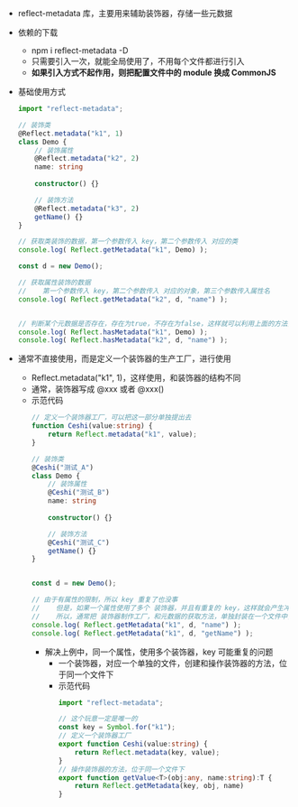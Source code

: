 
- reflect-metadata 库，主要用来辅助装饰器，存储一些元数据
- 依赖的下载
  - npm i reflect-metadata -D
  - 只需要引入一次，就能全局使用了，不用每个文件都进行引入
  - **如果引入方式不起作用，则把配置文件中的 module 换成 CommonJS**


- 基础使用方式
    ```ts
    import "reflect-metadata";

    // 装饰类
    @Reflect.metadata("k1", 1)
    class Demo {
        // 装饰属性
        @Reflect.metadata("k2", 2)
        name: string
        
        constructor() {}

        // 装饰方法
        @Reflect.metadata("k3", 2)
        getName() {}
    }

    // 获取类装饰的数据，第一个参数传入 key，第二个参数传入 对应的类 
    console.log( Reflect.getMetadata("k1", Demo) );

    const d = new Demo();

    // 获取属性装饰的数据
    //    第一个参数传入 key，第二个参数传入 对应的对象，第三个参数传入属性名
    console.log( Reflect.getMetadata("k2", d, "name") );


    // 判断某个元数据是否存在，存在为true，不存在为false，这样就可以利用上面的方法，进行读取操作了
    console.log( Reflect.hasMetadata("k1", Demo) );
    console.log( Reflect.hasMetadata("k2", d, "name") );
    ```

- 通常不直接使用，而是定义一个装饰器的生产工厂，进行使用
  - Reflect.metadata("k1", 1)，这样使用，和装饰器的结构不同
  - 通常，装饰器写成 @xxx 或者 @xxx()
  - 示范代码
    ```ts
    // 定义一个装饰器工厂，可以把这一部分单独提出去
    function Ceshi(value:string) {
        return Reflect.metadata("k1", value);
    }

    // 装饰类
    @Ceshi("测试_A")
    class Demo {
        // 装饰属性
        @Ceshi("测试_B")
        name: string
        
        constructor() {}

        // 装饰方法
        @Ceshi("测试_C")
        getName() {}
    }


    const d = new Demo();

    // 由于有属性的限制，所以 key 重复了也没事
    //    但是，如果一个属性使用了多个 装饰器，并且有重复的 key，这样就会产生冲突
    //    所以，通常把 装饰器制作工厂，和元数据的获取方法，单独封装在一个文件中，利用模块化形成闭包
    console.log( Reflect.getMetadata("k1", d, "name") );
    console.log( Reflect.getMetadata("k1", d, "getName") );
    ```
    - 解决上例中，同一个属性，使用多个装饰器，key 可能重复的问题
      - 一个装饰器，对应一个单独的文件，创建和操作装饰器的方法，位于同一个文件下
      - 示范代码
        ```ts
        import "reflect-metadata";

        // 这个玩意一定是唯一的
        const key = Symbol.for("k1");
        // 定义一个装饰器工厂
        export function Ceshi(value:string) {
            return Reflect.metadata(key, value);
        }
        // 操作装饰器的方法，位于同一个文件下
        export function getValue<T>(obj:any, name:string):T {
            return Reflect.getMetadata(key, obj, name)
        }
        ```
